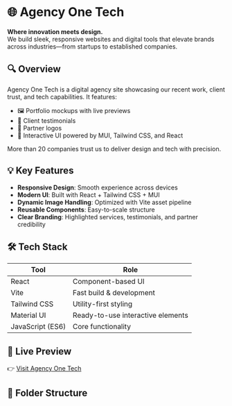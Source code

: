 # 🌐 Agency One Tech

**Where innovation meets design.**  
We build sleek, responsive websites and digital tools that elevate brands across industries—from startups to established companies.

## 🔍 Overview

Agency One Tech is a digital agency site showcasing our recent work, client trust, and tech capabilities. It features:
- 🖼️ Portfolio mockups with live previews
- 💬 Client testimonials
- 🌟 Partner logos
- 🚀 Interactive UI powered by MUI, Tailwind CSS, and React

More than 20 companies trust us to deliver design and tech with precision.

## 💡 Key Features

- **Responsive Design**: Smooth experience across devices
- **Modern UI**: Built with React + Tailwind CSS + MUI
- **Dynamic Image Handling**: Optimized with Vite asset pipeline
- **Reusable Components**: Easy-to-scale structure
- **Clear Branding**: Highlighted services, testimonials, and partner credibility

## 🛠️ Tech Stack

| Tool            | Role                        |
|-----------------|-----------------------------|
| React           | Component-based UI          |
| Vite            | Fast build & development    |
| Tailwind CSS    | Utility-first styling       |
| Material UI     | Ready-to-use interactive elements |
| JavaScript (ES6)| Core functionality          |

## 🚀 Live Preview

👉 [Visit Agency One Tech](https://agency-one-tech.pages.dev)

## 📂 Folder Structure

